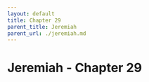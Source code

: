 ```yaml
---
layout: default
title: Chapter 29
parent_title: Jeremiah
parent_url: ./jeremiah.md
---
```


# Jeremiah - Chapter 29
